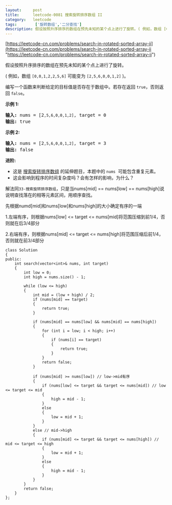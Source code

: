 ```yaml
---
layout:     post
title:      leetcode-0081 搜索旋转排序数组 II
category:   leetcode
tags:        ['旋转数组','二分查找']
description: 假设按照升序排序的数组在预先未知的某个点上进行了旋转。( 例如，数组 [0,0,1,2,2,5,6] 可能变为 [2,5,6,0,0,1,2] )。编写一个函数来判断给定的目标值是否存在于数组中。若存在返回 true，否则返回 false。
---
```


[https://leetcode-cn.com/problems/search-in-rotated-sorted-array-ii](https://leetcode-cn.com/problems/search-in-rotated-sorted-array-ii "https://leetcode-cn.com/problems/search-in-rotated-sorted-array-ii")

<div class="notranslate"><p>假设按照升序排序的数组在预先未知的某个点上进行了旋转。</p>

<p>( 例如，数组&nbsp;<code>[0,0,1,2,2,5,6]</code>&nbsp;可能变为&nbsp;<code>[2,5,6,0,0,1,2]</code>&nbsp;)。</p>

<p>编写一个函数来判断给定的目标值是否存在于数组中。若存在返回&nbsp;<code>true</code>，否则返回&nbsp;<code>false</code>。</p>

<p><strong>示例&nbsp;1:</strong></p>

<pre><strong>输入:</strong> nums = [2<code>,5,6,0,0,1,2]</code>, target = 0
<strong>输出:</strong> true
</pre>

<p><strong>示例&nbsp;2:</strong></p>

<pre><strong>输入:</strong> nums = [2<code>,5,6,0,0,1,2]</code>, target = 3
<strong>输出:</strong> false</pre>

<p><strong>进阶:</strong></p>

<ul>
	<li>这是 <a href="https://leetcode-cn.com/problems/search-in-rotated-sorted-array/description/">搜索旋转排序数组</a>&nbsp;的延伸题目，本题中的&nbsp;<code>nums</code>&nbsp; 可能包含重复元素。</li>
	<li>这会影响到程序的时间复杂度吗？会有怎样的影响，为什么？</li>
</ul>
</div>

解法同`33-搜索旋转排序数组`，只是当nums[mid] == nums[low] == nums[high]说说明查找落在的相等元素区间，用顺序查找。

先根据numd[mid]和nums[low]和nums[high]的大小确定有序的一端

1.左端有序，则根据nums[low] <= target <= nums[mid]将范围压缩到前1/4，否则就在后3/4部分

2.右端有序，则根据nums[mid] <= target <= nums[high]将范围压缩后前1/4，否则就在前3/4部分

	class Solution
	{
	public:
	    int search(vector<int>& nums, int target)
	    {
	        int low = 0;
	        int high = nums.size() - 1;
	
	        while (low <= high)
	        {
	            int mid = (low + high) / 2;
	            if (nums[mid] == target)
	            {
	                return true;
	            }
	
	            if (nums[mid] == nums[low] && nums[mid] == nums[high])
	            {
	                for (int i = low; i < high; i++)
	                {
	                    if (nums[i] == target)
	                    {
	                        return true;
	                    }
	                }
	                return false;
	            }
	
	            if (nums[mid] >= nums[low]) // low->mid有序
	            { 
	                if (nums[low] <= target && target <= nums[mid]) // low <= target <= mid
	                {
	                    high = mid - 1;
	                }
	                else
	                {
	                    low = mid + 1;
	                }
	            }
	            else // mid->high
	            {
	                if (nums[mid] <= target && target <= nums[high]) // mid <= target <= high
	                {
	                    low = mid + 1;
	                }
	                else
	                {
	                    high = mid - 1;
	                }
	            }
	        }
	        return false;
	    }
	};